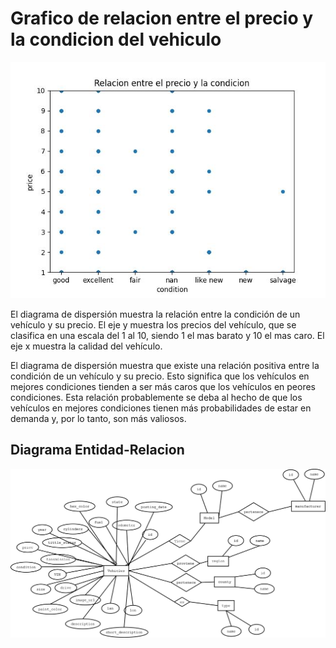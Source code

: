 # Grafico de relacion entre el precio y la condicion del vehiculo

![Grafico de relacion!](./recursos/grafic.jpeg "Grafico de relacion")

El diagrama de dispersión muestra la relación entre la condición de un vehículo y su precio. El eje y muestra los precios del vehículo, que se clasifica en una escala del 1 al 10, siendo 1 el mas barato y 10 el mas caro. El eje x muestra la calidad del vehículo.

El diagrama de dispersión muestra que existe una relación positiva entre la condición de un vehículo y su precio. Esto significa que los vehículos en mejores condiciones tienden a ser más caros que los vehículos en peores condiciones.
Esta relación probablemente se deba al hecho de que los vehículos en mejores condiciones tienen más probabilidades de estar en demanda y, por lo tanto, son más valiosos.

## Diagrama Entidad-Relacion

![Diagrama entidad relacion!](./recursos/diagramaER.png "Diagrama entidad relacion")
